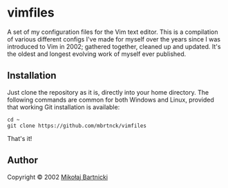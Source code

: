 # vimfiles

A set of my configuration files for the Vim text editor. This is a
compilation of various different configs I've made for myself over the
years since I was introduced to Vim in 2002; gathered together, cleaned
up and updated. It's the oldest and longest evolving work of myself
ever published.

## Installation

Just clone the repository as it is, directly into your home directory. The
following commands are common for both Windows and Linux, provided that
working Git installation is available:

    cd ~
    git clone https://github.com/mbrtnck/vimfiles

That's it!

## Author

Copyright &copy; 2002 [Mikołaj Bartnicki](mailto://mikolaj@bartnicki.org)
